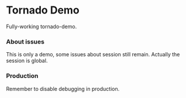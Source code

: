 # Tornado Demo #
Fully-working tornado-demo.

### About issues ###
This is only a demo, some issues about session still remain. 
Actually the session is global.

### Production ###
Remember to disable debugging in production.
